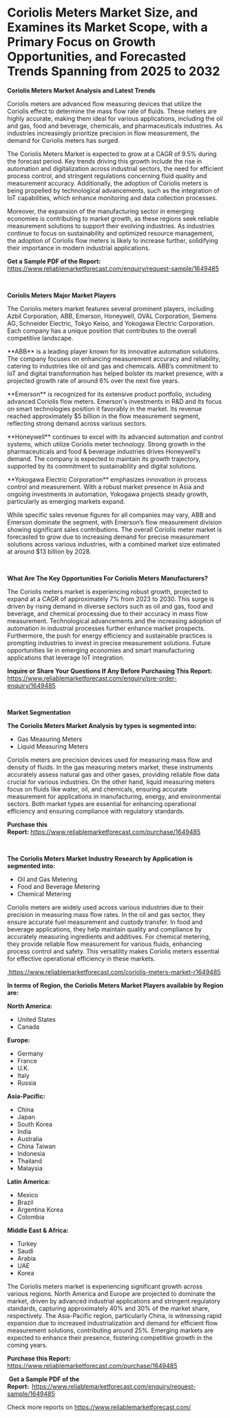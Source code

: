 <p><h1>Coriolis Meters Market Size, and Examines its Market Scope, with a Primary Focus on Growth Opportunities, and Forecasted Trends Spanning from 2025 to 2032</h1></p><p><strong>Coriolis Meters Market Analysis and Latest Trends</strong></p>
<p><p>Coriolis meters are advanced flow measuring devices that utilize the Coriolis effect to determine the mass flow rate of fluids. These meters are highly accurate, making them ideal for various applications, including the oil and gas, food and beverage, chemicals, and pharmaceuticals industries. As industries increasingly prioritize precision in flow measurement, the demand for Coriolis meters has surged.</p><p>The Coriolis Meters Market is expected to grow at a CAGR of 9.5% during the forecast period. Key trends driving this growth include the rise in automation and digitalization across industrial sectors, the need for efficient process control, and stringent regulations concerning fluid quality and measurement accuracy. Additionally, the adoption of Coriolis meters is being propelled by technological advancements, such as the integration of IoT capabilities, which enhance monitoring and data collection processes.</p><p>Moreover, the expansion of the manufacturing sector in emerging economies is contributing to market growth, as these regions seek reliable measurement solutions to support their evolving industries. As industries continue to focus on sustainability and optimized resource management, the adoption of Coriolis flow meters is likely to increase further, solidifying their importance in modern industrial applications.</p></p>
<p><strong>Get a Sample PDF of the Report:&nbsp;</strong> <a href="https://www.reliablemarketforecast.com/enquiry/request-sample/1649485?utm_campaign=2291&utm_medium=2&utm_source=Github&utm_content=ia&utm_term=18022025&utm_id=coriolis-meters">https://www.reliablemarketforecast.com/enquiry/request-sample/1649485</a></p>
<p>&nbsp;</p>
<p><strong>Coriolis Meters Major Market Players</strong></p>
<p><p>The Coriolis meters market features several prominent players, including Azbil Corporation, ABB, Emerson, Honeywell, OVAL Corporation, Siemens AG, Schneider Electric, Tokyo Keiso, and Yokogawa Electric Corporation. Each company has a unique position that contributes to the overall competitive landscape.</p><p>**ABB** is a leading player known for its innovative automation solutions. The company focuses on enhancing measurement accuracy and reliability, catering to industries like oil and gas and chemicals. ABB’s commitment to IoT and digital transformation has helped bolster its market presence, with a projected growth rate of around 6% over the next five years.</p><p>**Emerson** is recognized for its extensive product portfolio, including advanced Coriolis flow meters. Emerson's investments in R&D and its focus on smart technologies position it favorably in the market. Its revenue reached approximately $5 billion in the flow measurement segment, reflecting strong demand across various sectors.</p><p>**Honeywell** continues to excel with its advanced automation and control systems, which utilize Coriolis meter technology. Strong growth in the pharmaceuticals and food & beverage industries drives Honeywell's demand. The company is expected to maintain its growth trajectory, supported by its commitment to sustainability and digital solutions.</p><p>**Yokogawa Electric Corporation** emphasizes innovation in process control and measurement. With a robust market presence in Asia and ongoing investments in automation, Yokogawa projects steady growth, particularly as emerging markets expand.</p><p>While specific sales revenue figures for all companies may vary, ABB and Emerson dominate the segment, with Emerson’s flow measurement division showing significant sales contributions. The overall Coriolis meter market is forecasted to grow due to increasing demand for precise measurement solutions across various industries, with a combined market size estimated at around $13 billion by 2028.</p></p>
<p>&nbsp;</p>
<p><strong>What Are The Key Opportunities For Coriolis Meters Manufacturers?</strong></p>
<p><p>The Coriolis meters market is experiencing robust growth, projected to expand at a CAGR of approximately 7% from 2023 to 2030. This surge is driven by rising demand in diverse sectors such as oil and gas, food and beverage, and chemical processing due to their accuracy in mass flow measurement. Technological advancements and the increasing adoption of automation in industrial processes further enhance market prospects. Furthermore, the push for energy efficiency and sustainable practices is prompting industries to invest in precise measurement solutions. Future opportunities lie in emerging economies and smart manufacturing applications that leverage IoT integration.</p></p>
<p><strong>Inquire or Share Your Questions If Any Before Purchasing This Report:</strong> <a href="https://www.reliablemarketforecast.com/enquiry/pre-order-enquiry/1649485?utm_campaign=2291&utm_medium=2&utm_source=Github&utm_content=ia&utm_term=18022025&utm_id=coriolis-meters">https://www.reliablemarketforecast.com/enquiry/pre-order-enquiry/1649485</a></p>
<p>&nbsp;</p>
<p><strong>Market Segmentation</strong></p>
<p><strong>The Coriolis Meters Market Analysis by types is segmented into:</strong></p>
<p><ul><li>Gas Measuring Meters</li><li>Liquid Measuring Meters</li></ul></p>
<p><p>Coriolis meters are precision devices used for measuring mass flow and density of fluids. In the gas measuring meters market, these instruments accurately assess natural gas and other gases, providing reliable flow data crucial for various industries. On the other hand, liquid measuring meters focus on fluids like water, oil, and chemicals, ensuring accurate measurement for applications in manufacturing, energy, and environmental sectors. Both market types are essential for enhancing operational efficiency and ensuring compliance with regulatory standards.</p></p>
<p><strong>Purchase this Report:&nbsp;</strong><a href="https://www.reliablemarketforecast.com/purchase/1649485?utm_campaign=2291&utm_medium=2&utm_source=Github&utm_content=ia&utm_term=18022025&utm_id=coriolis-meters">https://www.reliablemarketforecast.com/purchase/1649485</a></p>
<p>&nbsp;</p>
<p><strong>The Coriolis Meters Market Industry Research by Application is segmented into:</strong></p>
<p><ul><li>Oil and Gas Metering</li><li>Food and Beverage Metering</li><li>Chemical Metering</li></ul></p>
<p><p>Coriolis meters are widely used across various industries due to their precision in measuring mass flow rates. In the oil and gas sector, they ensure accurate fuel measurement and custody transfer. In food and beverage applications, they help maintain quality and compliance by accurately measuring ingredients and additives. For chemical metering, they provide reliable flow measurement for various fluids, enhancing process control and safety. This versatility makes Coriolis meters essential for effective operational efficiency in these markets.</p></p>
<p><a href="https://www.reliablemarketforecast.com/coriolis-meters-market-r1649485?utm_campaign=2291&utm_medium=2&utm_source=Github&utm_content=ia&utm_term=18022025&utm_id=coriolis-meters">&nbsp;https://www.reliablemarketforecast.com/coriolis-meters-market-r1649485</a></p>
<p><strong>In terms of Region, the Coriolis Meters Market Players available by Region are:</strong></p>
<p>
    <p> <strong> North America: </strong>
        <ul>
            <li>United States</li>
            <li>Canada</li>
        </ul>
        </p> 
    <p> <strong> Europe: </strong>
        <ul>
            <li>Germany</li>
            <li>France</li>
            <li>U.K.</li>
            <li>Italy</li>
            <li>Russia</li>
        </ul>
        </p> 
    <p> <strong> Asia-Pacific: </strong>
        <ul>
            <li>China</li>
            <li>Japan</li>
            <li>South Korea</li>
            <li>India</li>
            <li>Australia</li>
            <li>China Taiwan</li>
            <li>Indonesia</li>
            <li>Thailand</li>
            <li>Malaysia</li>
        </ul>
        </p> 
    <p> <strong> Latin America: </strong>
        <ul>
            <li>Mexico</li>
            <li>Brazil</li>
            <li>Argentina Korea</li>
            <li>Colombia</li>
        </ul>
        </p> 
    <p> <strong> Middle East & Africa: </strong>
        <ul>
            <li>Turkey</li>
            <li>Saudi</li>
            <li>Arabia</li>
            <li>UAE</li>
            <li>Korea</li>
        </ul>
    </p>
    </p>
<p><p>The Coriolis meters market is experiencing significant growth across various regions. North America and Europe are projected to dominate the market, driven by advanced industrial applications and stringent regulatory standards, capturing approximately 40% and 30% of the market share, respectively. The Asia-Pacific region, particularly China, is witnessing rapid expansion due to increased industrialization and demand for efficient flow measurement solutions, contributing around 25%. Emerging markets are expected to enhance their presence, fostering competitive growth in the coming years.</p></p>
<p><strong>Purchase this Report: </strong><a href="https://www.reliablemarketforecast.com/purchase/1649485?utm_campaign=2291&utm_medium=2&utm_source=Github&utm_content=ia&utm_term=18022025&utm_id=coriolis-meters">https://www.reliablemarketforecast.com/purchase/1649485</a></p>
<p>&nbsp;<strong>Get a Sample PDF of the Report:&nbsp;&nbsp;</strong><a href="https://www.reliablemarketforecast.com/enquiry/request-sample/1649485?utm_campaign=2291&utm_medium=2&utm_source=Github&utm_content=ia&utm_term=18022025&utm_id=coriolis-meters">https://www.reliablemarketforecast.com/enquiry/request-sample/1649485</a></p>
<p><strong></strong></p>
<p>Check more reports on <a href="https://www.reliablemarketforecast.com/?utm_campaign=2291&utm_medium=2&utm_source=Github&utm_content=ia&utm_term=18022025&utm_id=coriolis-meters">https://www.reliablemarketforecast.com/</a></p>